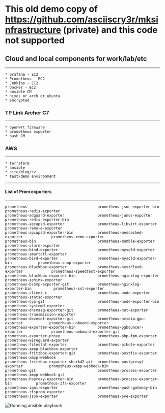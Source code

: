 # This old demo copy of https://github.com/asciiscry3r/mksinfrastructure (private) and this code not supported
## Cloud and local components for work/lab/etc
_________________________________

    * Grafana - EC2
    * Prometheus - EC2
    * Jenkins - EC2
    * Docker - EC2
    * ansible CM
    * nixos or arch or ubuntu
    * encrypted

### TP Link Archer C7
_________________________________

    * openwrt firmware
    * prometheus exporter
    * bash CM

### AWS
_________________________________

    * terraform
    * ansible
    * site/blog/cv
    * test/demo environment

__________________________________


#### List of Prom exporters
__________________________________
```
prometheus                                prometheus-json-exporter-bin              prometheus-redis-exporter
prometheus-adguard-exporter               prometheus-junos-exporter                 prometheus-redis-exporter-bin
prometheus-apcupsd-exporter               prometheus-libvirt-exporter               prometheus-remo-e-exporter
prometheus-apcupsd-exporter-bin           prometheus-memcached-exporter             prometheus-remo-exporter
prometheus-bin                            prometheus-mumble-exporter                prometheus-slurm-exporter
prometheus-bind-exporter                  prometheus-mysqld-exporter                prometheus-smartctl-exporter
prometheus-bird-exporter                  prometheus-mysqld-exporter-bin            prometheus-snmp-exporter
prometheus-blackbox-exporter              prometheus-nextcloud-exporter             prometheus-speedtest-exporter
prometheus-blackbox-exporter-bin          prometheus-nginxlog-exporter              prometheus-sphinx-exporter
prometheus-bsbmp-exporter-git             prometheus-nginxlog-exporter-bin          prometheus-ssl-exporter
prometheus-client-c                       prometheus-node-exporter                  prometheus-statsd-exporter
prometheus-cpp-git                        prometheus-node-exporter-bin              prometheus-systemd-exporter
prometheus-dnsmasq-exporter-git           prometheus-nut-exporter                   prometheus-transmission-exporter
prometheus-dovecot-exporter-git           prometheus-nvidia-gpu-exporter            prometheus-unbound-exporter
prometheus-exporter-exporter-bin          prometheus-pgbouncer-exporter             prometheus-unbound-exporter-git
prometheus-exporter-proxy                 prometheus-php-fpm-exporter               prometheus-wireguard-exporter
prometheus-filestat-exporter              prometheus-pihole-exporter                prometheus-xmpp-blackbox-exporter
prometheus-fritzbox-exporter-git          prometheus-postfix-exporter               prometheus-xmpp-webhook
prometheus-fritzbox-exporter-sberk42-git  prometheus-postgresql-exporter            prometheus-xmpp-webhook-bin
prometheus-git                            prometheus-process-exporter               prometheus-xmpp-webhook-git
prometheus-haproxy-exporter-bin           prometheus-process-exporter-bin           prometheus-zfs-exporter
prometheus-ipmi-exporter                  prometheus-push-gateway-bin               prometheus-zfsprom-exporter
prometheus-json-exporter                  prometheus-pve-exporter                   

```

![Running ansible playbook](https://i.imgur.com/I2zY3hG.png)
